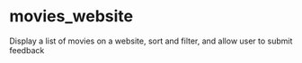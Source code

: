 # movies_website
Display a list of movies on a website, sort and filter, and allow user to submit feedback
